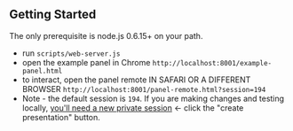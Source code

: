 ## Getting Started
The only prerequisite is node.js 0.6.15+ on your path.

* run `scripts/web-server.js`
* open the example panel in Chrome `http://localhost:8001/example-panel.html`
* to interact, open the panel remote IN SAFARI OR A DIFFERENT BROWSER `http://localhost:8001/panel-remote.html?session=194`
* Note - the default session is `194`. If you are making changes and testing locally, [you'll need a new private session](http://onslyde.com/) <- click the "create presentation" button.
